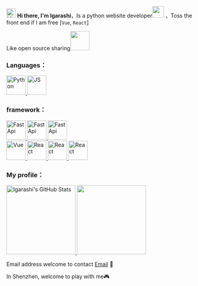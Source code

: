 <img src='https://qpluspicture.oss-cn-beijing.aliyuncs.com/6LjjQA/Hi.gif' alt='Hi' width="24"/> **Hi there, I'm Igarashi**，Is a python website developer<img src="https://media.giphy.com/media/WUlplcMpOCEmTGBtBW/giphy.gif" width="30"> ，Toss the front end if I am free [`Vue`, `React`]

Like open source sharing<img src="https://media.giphy.com/media/mGcNjsfWAjY5AEZNw6/giphy.gif" width="50">
<!--
**IgarashiToure/IgarashiToure** is a ✨ _special_ ✨ repository because its `README.md` (this file) appears on your GitHub profile.

Here are some ideas to get you started:

- 🔭 I’m currently working on ...
- 🌱 I’m currently learning ...
- 👯 I’m looking to collaborate on ...
- 🤔 I’m looking for help with ...
- 💬 Ask me about ...
- 📫 How to reach me: ...
- 😄 Pronouns: ...
- ⚡ Fun fact: ...
-->
### Languages：

<a href="https://www.python.org/">
  <img src="https://raw.githubusercontent.com/IgarashiToure/HuanPlan/master/note/public/img/python.png" alt="Python" height="50"/>
</a>
<a href="https://www.javascript.com/">
  <img src="https://raw.githubusercontent.com/IgarashiToure/HuanPlan/master/note/public/img/js.png" alt="JS" height="50"/>
</a>

### framework：

<a href="https://www.djangoproject.com/">
  <img src="https://raw.githubusercontent.com/IgarashiToure/HuanPlan/master/note/public/img/django.png" alt="FastApi" height="50"/>
</a>
<a href="https://www.tornadoweb.org/">
  <img src="https://raw.githubusercontent.com/IgarashiToure/HuanPlan/master/note/public/img/tornado.png" alt="FastApi" height="50"/>
</a>
<a href="https://fastapi.tiangolo.com/">
  <img src="https://raw.githubusercontent.com/IgarashiToure/HuanPlan/master/note/public/img/fastapi.png" alt="FastApi" height="50"/>
</a>
<br/>

<a href="https://v3.cn.vuejs.org/">
  <img src="https://raw.githubusercontent.com/IgarashiToure/HuanPlan/master/note/public/img/vue.png" alt="Vue" height="50"/>
</a>
<a href="https://quasar.dev/">
  <img src="https://raw.githubusercontent.com/IgarashiToure/HuanPlan/master/note/public/img/quasar.png" alt="React" height="50"/>
</a>
<a href="https://facebook.github.io/react/">
  <img src="https://raw.githubusercontent.com/IgarashiToure/HuanPlan/master/note/public/img/react.png" alt="React" height="50"/>
</a>
<a href="https://umijs.org/">
  <img src="https://raw.githubusercontent.com/IgarashiToure/HuanPlan/master/note/public/img/umi.png" alt="React" height="50"/>
</a>

### My profile：

<a href="https://github.com/IgarashiToure">
  <img height="180em" src="https://bad-apple-github-readme.vercel.app/api?show_bg=1&username=IgarashiToure&show_icons=true" alt="Igarashi's GitHub Stats" />
  <img height="180em" src="https://github-readme-stats.vercel.app/api/top-langs/?username=IgarashiToure&hide=html&theme=radical&layout=compact" />
</a>

Email address welcome to contact [Email](2545369032@qq.com) 💌

In Shenzhen, welcome to play with me:video_game:

